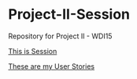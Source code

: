 # Project-II-Session
Repository for Project II - WDI15



[This is Session](https://pure-earth-23827.herokuapp.com/)

[These are my User Stories](https://trello.com/b/9pZqTZuv/project-ii-session)

